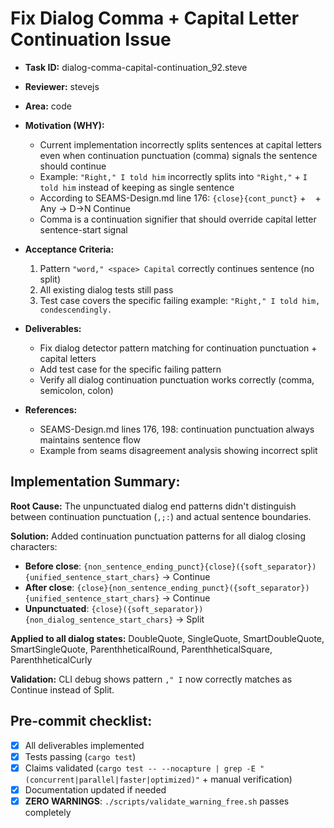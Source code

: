 # Fix Dialog Comma + Capital Letter Continuation Issue

* **Task ID:** dialog-comma-capital-continuation_92.steve
* **Reviewer:** stevejs
* **Area:** code
* **Motivation (WHY):**
  - Current implementation incorrectly splits sentences at capital letters even when continuation punctuation (comma) signals the sentence should continue
  - Example: `"Right," I told him` incorrectly splits into `"Right,"` + `I told him` instead of keeping as single sentence
  - According to SEAMS-Design.md line 176: `{close}{cont_punct}` + ` ` + Any → D→N Continue
  - Comma is a continuation signifier that should override capital letter sentence-start signal

* **Acceptance Criteria:**
  1. Pattern `"word," <space> Capital` correctly continues sentence (no split)
  2. All existing dialog tests still pass
  3. Test case covers the specific failing example: `"Right," I told him, condescendingly.`

* **Deliverables:**
  - Fix dialog detector pattern matching for continuation punctuation + capital letters
  - Add test case for the specific failing pattern
  - Verify all dialog continuation punctuation works correctly (comma, semicolon, colon)

* **References:**
  - SEAMS-Design.md lines 176, 198: continuation punctuation always maintains sentence flow
  - Example from seams disagreement analysis showing incorrect split

## Implementation Summary:
**Root Cause:** The unpunctuated dialog end patterns didn't distinguish between continuation punctuation (`,;:`) and actual sentence boundaries.

**Solution:** Added continuation punctuation patterns for all dialog closing characters:
- **Before close**: `{non_sentence_ending_punct}{close}({soft_separator}){unified_sentence_start_chars}` → Continue
- **After close**: `{close}{non_sentence_ending_punct}({soft_separator}){unified_sentence_start_chars}` → Continue  
- **Unpunctuated**: `{close}({soft_separator}){non_dialog_sentence_start_chars}` → Split

**Applied to all dialog states:** DoubleQuote, SingleQuote, SmartDoubleQuote, SmartSingleQuote, ParenthheticalRound, ParenthheticalSquare, ParenthheticalCurly

**Validation:** CLI debug shows pattern `," I` now correctly matches as Continue instead of Split.

## Pre-commit checklist:
- [x] All deliverables implemented
- [x] Tests passing (`cargo test`)
- [x] Claims validated (`cargo test -- --nocapture | grep -E "(concurrent|parallel|faster|optimized)"` + manual verification)
- [x] Documentation updated if needed
- [x] **ZERO WARNINGS**: `./scripts/validate_warning_free.sh` passes completely